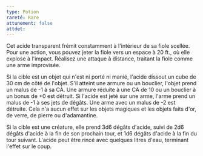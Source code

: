 ```yaml
---
type: Potion
rareté: Rare
attunement: false
attdet:
---
```

Cet acide transparent frémit constamment à l'intérieur de sa fiole scellée. Pour une action, vous pouvez jeter la fiole vers un espace à 20 ft., où elle explose à l'impact. Réalisez une attaque à distance, traitant la fiole comme une arme improvisée.

Si la cible est un objet qui n'est ni porté ni manié, l'acide dissout un cube de 30 cm de côté de l'objet. S'il atteint une armure ou un bouclier, l'objet prend un malus de -1 à sa CA. Une armure réduite à une CA de 10 ou un bouclier à un bonus de +0 est détruit. Si l'acide est jeté sur une arme, l'arme prend un malus de -1 à ses jets de dégâts. Une arme avec un malus de -2 est détruite. Cela n'a aucun effet sur les objets magiques et les objets faits d'or, de verre, de pierre ou d'adamantine.

Si la cible est une créature, elle prend 3d6 dégâts d'acide, suivi de 2d6 dégâts d'acide à la fin de son prochain tour, et 1d6 dégâts d'acide à la fin du tour suivant. L'acide peut être rincé avec quelques litres d'eau, terminant l'effet sur le coup.